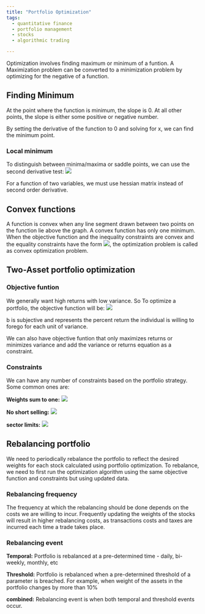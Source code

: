 ```yaml
---
title: "Portfolio Optimization"
tags:
  - quantitative finance
  - portfolio management
  - stocks
  - algorithmic trading

---
```



Optimization involves finding maximum or minimum of a funtion. A Maximization problem can be converted to a minimization problem by optimizing for the negative of a function.

## Finding Minimum 

At the point where the function is minimum, the slope is 0. At all other points, the slope is either some positive or negative number.

By setting the derivative of the function to 0 and solving for x, we can find the minimum point.


### Local minimum

To distinguish between minima/maxima or saddle points, we can use the second derivative test:
<img src="https://latex.codecogs.com/svg.latex?if\ f''(x_0) > 0, then\ f\ has\ a\ local\ minimum\ at\ x_0">

For a function of two variables, we must use hessian matrix instead of second order derivative.

## Convex functions

A function is convex when any line segment drawn between two points on the function lie above the graph. A convex function has only one minimum. When the objective function and the inequality constraints are convex and the equality constraints have the form <img src="https://latex.codecogs.com/svg.latex?\ f(x) = a^Tx+b">, the optimization problem is called as convex optimization problem.

## Two-Asset portfolio optimization

### Objective funtion

We generally want high returns with low variance. So To optimize a portfolio, the objective function will be:
<img src="https://latex.codecogs.com/svg.latex? \textbf{objective:}\ minimize: -x^T\mu + bx^TPx,\ b = trade-off\ parameter ">

b is subjective and represents the percent return the individual is willing to forego for each unit of variance.

We can also have objective funtion that only maximizes returns or minimizes variance and add the variance or returns equation as a constraint. 

### Constraints

We can have any number of constraints based on the portfolio strategy. Some common ones are:

**Weights sum to one:**
<img src="https://latex.codecogs.com/svg.latex? \sum{x_i} = 1">

**No short selling:**
<img src="https://latex.codecogs.com/svg.latex? 0\leq x_i \geq 1">

**sector limits:**
<img src="https://latex.codecogs.com/svg.latex? x_biotech \leq M,\ \ M = max. % of portfolio to invest in biotech companies">

## Rebalancing portfolio

We need to periodically rebalance the portfolio to reflect the desired weights for each stock calculated using portfolio optimization. To rebalance, we need to first run the optimization algorithm using the same objective function and constraints but using updated data. 

### Rebalancing frequency
The frequency at which the rebalancing should be done depends on the costs we are willing to incur. Frequently updating the weights of the stocks will result in higher rebalancing costs, as transactions costs and taxes are incurred each time a trade takes place.

### Rebalancing event

**Temporal:** Portfolio is rebalanced at a pre-determined time - daily, bi-weekly, monthly, etc

**Threshold:** Portfolio is rebalanced when a pre-determined threshold of a parameter is breached. For example, when weight of the assets in the portfolio changes by more than 10%

**combined:** Rebalancing event is when both temporal and threshold events occur.
